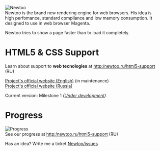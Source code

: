 ![Newtoo](http://newtoo.ru/resources/github/banner.png?u=4)  
Newtoo is the brand new rendering engine for web browsers. His idea is high perfomance, standard compilance and low memory consumption. It designed to use in web browser Magenta.
  
Newtoo tries to show a page faster than to load it completely.  

# HTML5 & CSS Support   

Learn about support to **web tecnologies** at <http:/newtoo.ru/html5-support> (RU)

[Project's official website (English)](http://newtoo.ru/en-us/ "Newtoo website EN-US") (in maintenance)  
[Project's official website (Russia)](http://newtoo.ru/ "Newtoo website RU")

Current version: Milestone 1 *([Under development](https://github.com/FlightBlaze/Newtoo/blob/master/TODO.md))*

# Progress
![Progress](http://newtoo.ru/resources/github/progress.png?u=3)  
See our progress at <http:/newtoo.ru/html5-support> (RU)

Has an idea? Write me a ticket [Newtoo/issues](https://github.com/FlightBlaze/Newtoo/issues)
